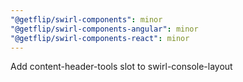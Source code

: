 ```yaml
---
"@getflip/swirl-components": minor
"@getflip/swirl-components-angular": minor
"@getflip/swirl-components-react": minor
---
```


Add content-header-tools slot to swirl-console-layout

